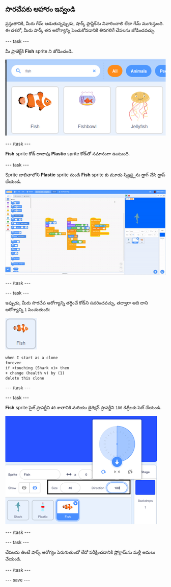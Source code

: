 ## సొరచేపకు ఆహారం ఇవ్వండి

ప్రస్తుతానికి, మీరు గేమ్ ఆడుతున్నప్పుడు, షార్క్ ప్లాస్టిక్‌ను నివారించాలి లేదా గేమ్ ముగుస్తుంది. ఈ దశలో, మీరు షార్క్ తన ఆరోగ్యాన్ని పెంచుకోవడానికి తినగలిగే చేపలను జోడించవచ్చు.

--- task ---

మీ ప్రాజెక్ట్‌కి **Fish** sprite ని జోడించండి.

![fish sprite శోధన మరియు ఎంపికను చూపుతున్న చిత్రం](images/add-fish.png)

--- /task ---

**Fish** sprite కోడ్ దాదాపు **Plastic** sprite కోడ్‌తో సమానంగా ఉంటుంది.

--- task ---

Sprite జాబితాలోని **Plastic** sprite నుండి **Fish** sprite కు మూడు స్క్రిప్ట్లను డ్రాగ్ చేసి డ్రాప్ చేయండి.

![స్క్రిప్ట్‌లను కాపీ చేయండి](images/copy-scripts.gif)

--- /task ---

--- task ---

ఇప్పుడు, మీరు సొరచేప ఆరోగ్యాన్ని తగ్గించే కోడ్‌ని సవరించవచ్చు, తద్వారా అది దాని ఆరోగ్యాన్ని `1` పెంచుతుంది:

![fish sprite](images/fish-sprite.png)

```blocks3
when I start as a clone
forever
if <touching (Shark v)> then
+ change (health v) by (1)
delete this clone
```

--- /task ---

--- task ---

**Fish** sprite సైజ్ ప్రాపర్టీని `40` శాతానికి మరియు డైరెక్షన్ ప్రాపర్టీని `180` డిగ్రీలకు సెట్ చేయండి.

![fish sprite కోసం పరిమాణం మరియు దిశ లక్షణాలు.](images/fish-properties.png)

--- /task ---

--- task ---

చేపలను తింటే షార్క్ ఆరోగ్యం పెరుగుతుందో లేదో పరీక్షించడానికి ప్రోగ్రామ్‌ను మళ్లీ అమలు చేయండి.

--- /task ---


--- save ---


